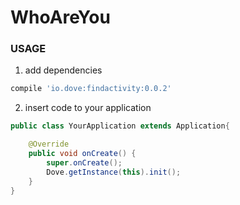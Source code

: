 # WhoAreYou

### USAGE

1. add dependencies

```groovy
compile 'io.dove:findactivity:0.0.2'
```

2. insert code to your application

```java
public class YourApplication extends Application{

    @Override
    public void onCreate() {
        super.onCreate();
        Dove.getInstance(this).init();
    }
}
```

